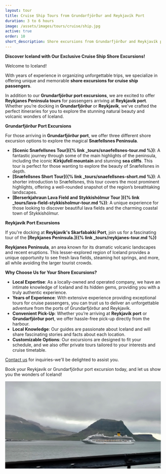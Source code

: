 ```yaml
---
layout: tour
title: Cruise Ship Tours from Grundarfjörður and Reykjavík Port
duration: 3 to 6 hours
image: /assets/images/tours/cruise/ship.jpg
active: true
order: 10
short_description: Shore excursions from Grundarfjörður and Reykjavík port
---
```

**Discover Iceland with Our Exclusive Cruise Ship Shore Excursions!** 

Welcome to Iceland!

With years of experience in organizing unforgettable trips, we specialize in offering unique and memorable **shore excursions for cruise ship passengers**.

In addition to our **Grundarfjörður port excursions**, we are excited to offer **Reykjanes Peninsula tours** for passengers arriving at **Reykjavík port**. Whether you’re docking in **Grundarfjörður** or **Reykjavík**, we’ve crafted the perfect itineraries for you to explore the stunning natural beauty and volcanic wonders of Iceland.

**Grundarfjörður Port Excursions**

For those arriving in **Grundarfjörður port**, we offer three different shore excursion options to explore the magical **Snæfellsnes Peninsula**.
- **[Scenic Snæfellsnes Tour]({% link _tours/snaefellsnes-tour.md %})**: A fantastic journey through some of the main highlights of the peninsula, including the iconic **Kirkjufell mountain** and stunning **sea cliffs**. This tour is perfect for those wanting to explore the beauty of Snæfellsnes in depth. 
- **[Snæfellsnes Short Tour]({% link _tours/snaefellsnes-short.md %})**: A shorter introduction to Snæfellsnes, this tour covers the most prominent highlights, offering a well-rounded snapshot of the region’s breathtaking landscapes.
- **[Berserkjahraun Lava Field and Stykkishólmur Tour ]({% link _tours/lava-field-stykkisholmur-tour.md %})**: A unique experience for those looking to discover beautiful lava fields and the charming coastal town of Stykkishólmur. 

**Reykjavík Port Excursions**

If you're docking at **Reykjavík's Skarfabakki Port**, join us for a fascinating tour of the **[Reykjanes Peninsula.]({% link _tours/reykjanes-tour.md %})**

**Reykjanes Peninsula**, an area known for its dramatic volcanic landscapes and recent eruptions. This lesser-explored region of Iceland provides a unique opportunity to see fresh lava fields, steaming hot springs, and more, all while avoiding the larger tourist crowds.

**Why Choose Us for Your Shore Excursions?**
- **Local Expertise**: As a locally-owned and operated company, we have an intimate knowledge of Iceland and its hidden gems, providing you with a truly authentic experience.
- **Years of Experience**: With extensive experience providing exceptional tours for cruise passengers, you can trust us to deliver an unforgettable adventure from the ports of Grundarfjörður and Reykjavík. 
- **Convenient Pick-Up**: Whether you’re arriving at **Reykjavík port** or **Grundarfjörður port**, we offer hassle-free pick-up directly from the harbour.
- **Local Knowledge**: Our guides are passionate about Iceland and will share fascinating stories and facts about each location.
- **Customizable Options**: Our excursions are designed to fit your schedule, and we also offer private tours tailored to your interests and cruise timetable. 

[Contact us](https://rutuferdir.is/#contact) for inquiries-we'll be delighted to assist you. 

Book your Reykjavik or Grundarfjörður port excursion today, and let us show you the wonders of Iceland!

<span class="image fit"><img src="/assets/images/tours/cruise/cruiseship.jpg" alt="" /></span>